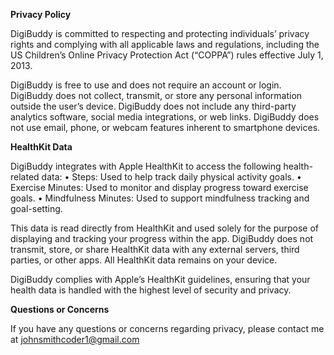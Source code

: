 **Privacy Policy**

DigiBuddy is committed to respecting and protecting individuals’ privacy rights and complying with all applicable laws and regulations, including the US Children’s Online Privacy Protection Act (“COPPA”) rules effective July 1, 2013.

DigiBuddy is free to use and does not require an account or login. DigiBuddy does not collect, transmit, or store any personal information outside the user’s device. DigiBuddy does not include any third-party analytics software, social media integrations, or web links. DigiBuddy does not use email, phone, or webcam features inherent to smartphone devices.

**HealthKit Data**

DigiBuddy integrates with Apple HealthKit to access the following health-related data:
	•	Steps: Used to help track daily physical activity goals.
	•	Exercise Minutes: Used to monitor and display progress toward exercise goals.
	•	Mindfulness Minutes: Used to support mindfulness tracking and goal-setting.

This data is read directly from HealthKit and used solely for the purpose of displaying and tracking your progress within the app. DigiBuddy does not transmit, store, or share HealthKit data with any external servers, third parties, or other apps. All HealthKit data remains on your device.

DigiBuddy complies with Apple’s HealthKit guidelines, ensuring that your health data is handled with the highest level of security and privacy.

**Questions or Concerns**

If you have any questions or concerns regarding privacy, please contact me at [johnsmithcoder1@gmail.com](mailto:johnsmithcoder1@gmail.com)
